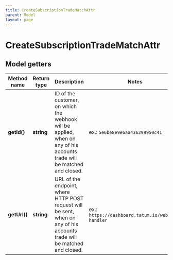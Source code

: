 ```yaml
---
title: CreateSubscriptionTradeMatchAttr
parent: Model
layout: page
---
```


# CreateSubscriptionTradeMatchAttr

## Model getters

Method name | Return type | Description | Notes
------------ | ------------- | ------------- | -------------
**getId()** | **string** | ID of the customer, on which the webhook will be applied, when on any of his accounts trade will be matched and closed. | ex.: `5e6be8e9e6aa436299950c41`
**getUrl()** | **string** | URL of the endpoint, where HTTP POST request will be sent, when on any of his accounts trade will be matched and closed. | ex.: `https://dashboard.tatum.io/webhook-handler`

